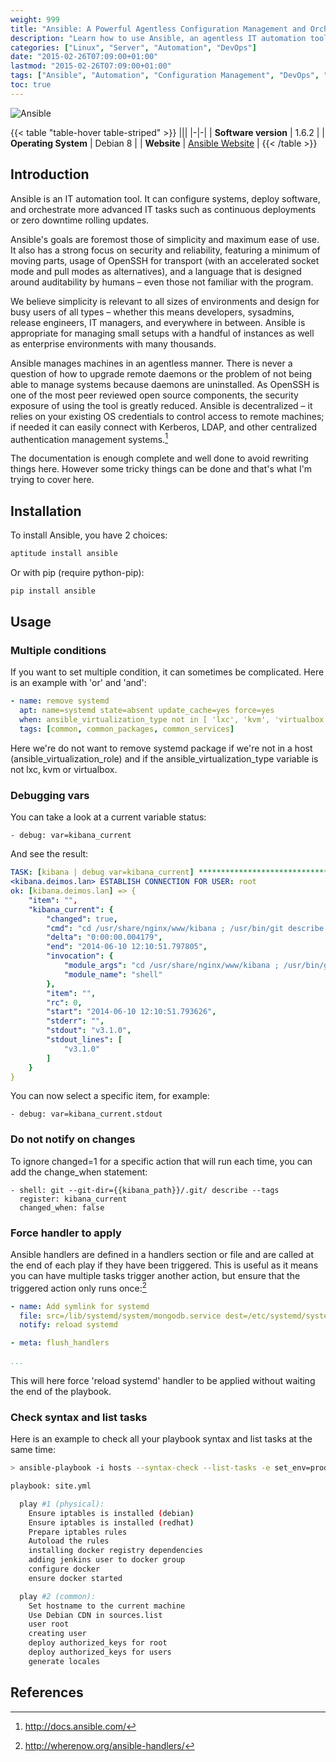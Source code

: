 ```yaml
---
weight: 999
title: "Ansible: A Powerful Agentless Configuration Management and Orchestrator Solution"
description: "Learn how to use Ansible, an agentless IT automation tool for configuration management, application deployment, and task orchestration"
categories: ["Linux", "Server", "Automation", "DevOps"]
date: "2015-02-26T07:09:00+01:00"
lastmod: "2015-02-26T07:09:00+01:00"
tags: ["Ansible", "Automation", "Configuration Management", "DevOps", "SSH"]
toc: true
---
```


![Ansible](/images/ansible_logo.avif)

{{< table "table-hover table-striped" >}}
|||
|-|-|
| **Software version** | 1.6.2 |
| **Operating System** | Debian 8 |
| **Website** | [Ansible Website](https://www.ansible.com) |
{{< /table >}}

## Introduction

Ansible is an IT automation tool. It can configure systems, deploy software, and orchestrate more advanced IT tasks such as continuous deployments or zero downtime rolling updates.

Ansible's goals are foremost those of simplicity and maximum ease of use. It also has a strong focus on security and reliability, featuring a minimum of moving parts, usage of OpenSSH for transport (with an accelerated socket mode and pull modes as alternatives), and a language that is designed around auditability by humans – even those not familiar with the program.

We believe simplicity is relevant to all sizes of environments and design for busy users of all types – whether this means developers, sysadmins, release engineers, IT managers, and everywhere in between. Ansible is appropriate for managing small setups with a handful of instances as well as enterprise environments with many thousands.

Ansible manages machines in an agentless manner. There is never a question of how to upgrade remote daemons or the problem of not being able to manage systems because daemons are uninstalled. As OpenSSH is one of the most peer reviewed open source components, the security exposure of using the tool is greatly reduced. Ansible is decentralized – it relies on your existing OS credentials to control access to remote machines; if needed it can easily connect with Kerberos, LDAP, and other centralized authentication management systems.[^1]

The documentation is enough complete and well done to avoid rewriting things here. However some tricky things can be done and that's what I'm trying to cover here.

## Installation

To install Ansible, you have 2 choices:

```bash
aptitude install ansible
```

Or with pip (require python-pip):

```bash
pip install ansible
```

## Usage

### Multiple conditions

If you want to set multiple condition, it can sometimes be complicated. Here is an example with 'or' and 'and':

```yaml
- name: remove systemd
  apt: name=systemd state=absent update_cache=yes force=yes
  when: ansible_virtualization_type not in [ 'lxc', 'kvm', 'virtualbox' ] and (ansible_virtualization_role != 'host')
  tags: [common, common_packages, common_services]
```

Here we're do not want to remove systemd package if we're not in a host (ansible_virtualization_role) and if the ansible_virtualization_type variable is not lxc, kvm or virtualbox.

### Debugging vars

You can take a look at a current variable status:

```
- debug: var=kibana_current
```

And see the result:

```yaml
TASK: [kibana | debug var=kibana_current] ************************************* 
<kibana.deimos.lan> ESTABLISH CONNECTION FOR USER: root
ok: [kibana.deimos.lan] => {
    "item": "", 
    "kibana_current": {
        "changed": true, 
        "cmd": "cd /usr/share/nginx/www/kibana ; /usr/bin/git describe --tags ", 
        "delta": "0:00:00.004179", 
        "end": "2014-06-10 12:10:51.797805", 
        "invocation": {
            "module_args": "cd /usr/share/nginx/www/kibana ; /usr/bin/git describe --tags", 
            "module_name": "shell"
        }, 
        "item": "", 
        "rc": 0, 
        "start": "2014-06-10 12:10:51.793626", 
        "stderr": "", 
        "stdout": "v3.1.0", 
        "stdout_lines": [
            "v3.1.0"
        ]
    }
}
```

You can now select a specific item, for example:

```
- debug: var=kibana_current.stdout
```

### Do not notify on changes

To ignore changed=1 for a specific action that will run each time, you can add the change_when statement:

```
- shell: git --git-dir={{kibana_path}}/.git/ describe --tags
  register: kibana_current
  changed_when: false
```

### Force handler to apply

Ansible handlers are defined in a handlers section or file and are called at the end of each play if they have been triggered. This is useful as it means you can have multiple tasks trigger another action, but ensure that the triggered action only runs once:[^2]

```yaml
- name: Add symlink for systemd
  file: src=/lib/systemd/system/mongodb.service dest=/etc/systemd/system/multi-user.target.wants/mongodb.service state=link
  notify: reload systemd

- meta: flush_handlers
 
...
```

This will here force 'reload systemd' handler to be applied without waiting the end of the playbook.

### Check syntax and list tasks

Here is an example to check all your playbook syntax and list tasks at the same time:

```bash
> ansible-playbook -i hosts --syntax-check --list-tasks -e set_env=prod -D --limit server01 site.yml 

playbook: site.yml

  play #1 (physical):
    Ensure iptables is installed (debian)
    Ensure iptables is installed (redhat)
    Prepare iptables rules
    Autoload the rules
    installing docker registry dependencies
    adding jenkins user to docker group
    configure docker
    ensure docker started

  play #2 (common):
    Set hostname to the current machine
    Use Debian CDN in sources.list
    user root
    creating user
    deploy authorized_keys for root
    deploy authorized_keys for users
    generate locales
```

## References

[^1]: http://docs.ansible.com/
[^2]: http://wherenow.org/ansible-handlers/

